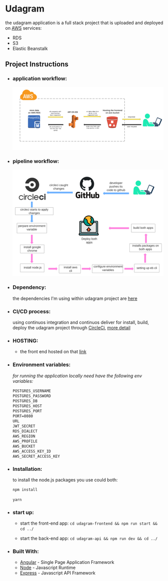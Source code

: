 # Udagram
the udagram application is a full stack project that is uploaded and deployed on [AWS](https://aws.amazon.com/) services: 
- RDS
- S3
- Elastic Beanstalk
## Project Instructions

* ### application workflow:
    ![udagram diagram](docs/diagram/udagram-architecture-diagram.png "udagram architecture diagrams")
* ### pipeline workflow:
    ![pipeline diagram](docs/diagram/pipeline-diagram.png "pipeline architecture diagrams")
* ### Dependency:
    the dependencies I'm using within udagram project are [here](docs/app-dependency.md)

* ### CI/CD process:
    using continuos integration and continuos deliver for install, build, deploy the udagram project through [CircleCi](https://app.circleci.com/pipelines/github/ahmad-elshowair/elshowair-udagram?filter=all), [more detail](docs/pipelines.md)
* ### HOSTING:
    - the front end hosted on that [link](http://elshowair-udagram.s3-website-us-east-1.amazonaws.com)

* ### Environment variables:
    *for running the application locally need have the following env variables:*
    ```
    POSTGRES_USERNAME
    POSTGRES_PASSWORD
    POSTGRES_DB
    POSTGRES_HOST
    POSTGRES_PORT
    PORT=8080
    URL
    JWT_SECRET
    RDS_DIALECT
    AWS_REGION
    AWS_PROFILE
    AWS_BUCKET
    AWS_ACCESS_KEY_ID
    AWS_SECRET_ACCESS_KEY
    ```

* ### Installation:
    to install the node.js packages you use could both:

    ```
    npm install

    yarn
    ```
* ### start up:
    * start the front-end app:
    `
    cd udagram-frontend && npm run start && cd ../
    `

    * start the back-end app:
    `
    cd udagram-api && npm run dev && cd ../
    `
* ### Built With:
    - [Angular](https://angular.io/) - Single Page Application Framework
    - [Node](https://nodejs.org) - Javascript Runtime
    - [Express](https://expressjs.com/) - Javascript API Framework

